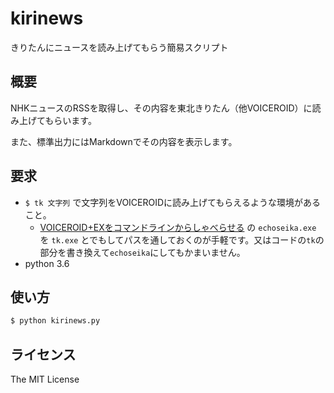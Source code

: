 # kirinews
きりたんにニュースを読み上げてもらう簡易スクリプト

## 概要
NHKニュースのRSSを取得し、その内容を東北きりたん（他VOICEROID）に読み上げてもらいます。

また、標準出力にはMarkdownでその内容を表示します。

## 要求
- `$ tk 文字列` で文字列をVOICEROIDに読み上げてもらえるような環境があること。
  - [VOICEROID+EXをコマンドラインからしゃべらせる](https://hgotoh.jp/wiki/doku.php/documents/voiceroid/voiceroid-002) の `echoseika.exe` を `tk.exe` とでもしてパスを通しておくのが手軽です。又はコードの`tk`の部分を書き換えて`echoseika`にしてもかまいません。
- python 3.6

## 使い方
```bash
$ python kirinews.py
```

## ライセンス
The MIT License
